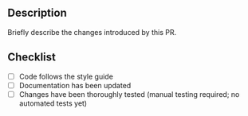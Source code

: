 ## Description
Briefly describe the changes introduced by this PR.

## Checklist
- [ ] Code follows the style guide
- [ ] Documentation has been updated
- [ ] Changes have been thoroughly tested (manual testing required; no automated tests yet)
